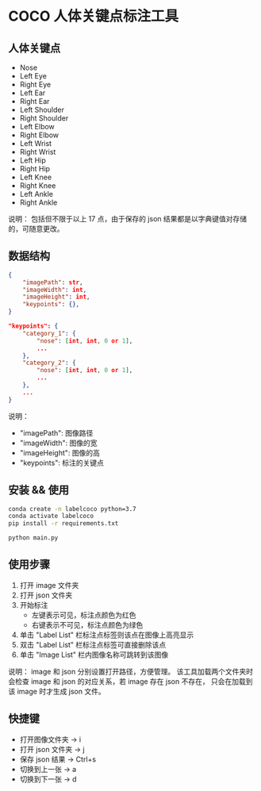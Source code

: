 # COCO 人体关键点标注工具

## 人体关键点

- Nose
- Left Eye
- Right Eye
- Left Ear
- Right Ear
- Left Shoulder
- Right Shoulder
- Left Elbow
- Right Elbow
- Left Wrist
- Right Wrist
- Left Hip
- Right Hip
- Left Knee
- Right Knee
- Left Ankle
- Right Ankle

说明：
包括但不限于以上 17 点，由于保存的 json 结果都是以字典键值对存储的，可随意更改。


## 数据结构

```json
{
    "imagePath": str,
    "imageWidth": int,
    "imageHeight": int,
    "keypoints": {},
}

"keypoints": {
    "category_1": {
        "nose": [int, int, 0 or 1],
        ...
    },
    "category_2": {
        "nose": [int, int, 0 or 1],
        ...
    },
    ...
}
```

说明：
- "imagePath": 图像路径
- "imageWidth": 图像的宽
- "imageHeight": 图像的高
- "keypoints": 标注的关键点


## 安装 && 使用

```bash
conda create -n labelcoco python=3.7
conda activate labelcoco
pip install -r requirements.txt

python main.py
```


## 使用步骤

1. 打开 image 文件夹
2. 打开 json 文件夹
3. 开始标注
    - 左键表示可见，标注点颜色为红色
    - 右键表示不可见，标注点颜色为绿色
4. 单击 "Label List" 栏标注点标签则该点在图像上高亮显示
5. 双击 "Label List" 栏标注点标签可直接删除该点
6. 单击 "Image List" 栏内图像名称可跳转到该图像

说明：
image 和 json 分别设置打开路径，方便管理。
该工具加载两个文件夹时会检查 image 和 json 的对应关系，若 image 存在 json 不存在，
只会在加载到该 image 时才生成 json 文件。


## 快捷键

- 打开图像文件夹 -> i
- 打开 json 文件夹 -> j
- 保存 json 结果 -> Ctrl+s
- 切换到上一张 -> a
- 切换到下一张 -> d
